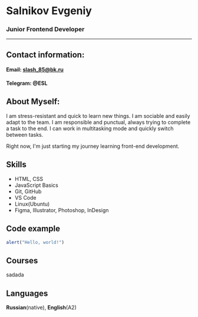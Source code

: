 # Salnikov Evgeniy

### Junior Frontend Developer

---

## Contact information:

#### **Email:** slash_85@bk.ru

#### **Telegram:** @ESL

## About Myself:

I am stress-resistant and quick to learn new things. I am sociable and easily adapt to the team. I am responsible and punctual, always trying to complete a task to the end. I can work in multitasking mode and quickly switch between tasks.

Right now, I'm just starting my journey learning front-end development.

## Skills

- HTML, CSS
- JavaScript Basics
- Git, GitHub
- VS Code
- Linux(Ubuntu)
- Figma, Illustrator, Photoshop, InDesign

## Code example

```JavaScript
alert("Hello, world!")
```

## Courses

sadada

## Languages

**Russian**(native), **English**(A2)
